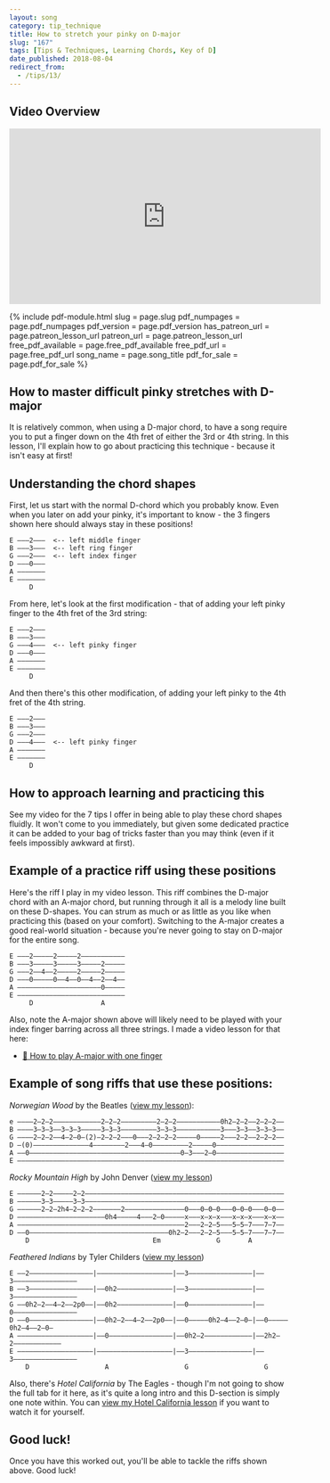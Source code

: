 ```yaml
---
layout: song
category: tip_technique
title: How to stretch your pinky on D-major
slug: "167"
tags: [Tips & Techniques, Learning Chords, Key of D]
date_published: 2018-08-04
redirect_from:
  - /tips/13/
---
```


## Video Overview

<iframe width="560" height="315" src="https://www.youtube.com/embed/UyZ6maC6FxM?showinfo=0" frameborder="0" allowfullscreen></iframe>

{% include pdf-module.html slug = page.slug pdf_numpages = page.pdf_numpages pdf_version = page.pdf_version has_patreon_url = page.patreon_lesson_url patreon_url = page.patreon_lesson_url free_pdf_available = page.free_pdf_available free_pdf_url = page.free_pdf_url song_name = page.song_title pdf_for_sale = page.pdf_for_sale %}

## How to master difficult pinky stretches with D-major

It is relatively common, when using a D-major chord, to have a song require you to put a finger down on the 4th fret of either the 3rd or 4th string. In this lesson, I'll explain how to go about practicing this technique - because it isn't easy at first!

## Understanding the chord shapes

First, let us start with the normal D-chord which you probably know. Even when you later on add your pinky, it's important to know - the 3 fingers shown here should always stay in these positions!

    E –––2–––  <-- left middle finger
    B –––3–––  <-- left ring finger
    G –––2–––  <-- left index finger
    D –––0–––
    A –––––––
    E –––––––
         D   

From here, let's look at the first modification - that of adding your left pinky finger to the 4th fret of the 3rd string:

    E –––2–––  
    B –––3–––  
    G –––4–––  <-- left pinky finger
    D –––0–––  
    A –––––––
    E –––––––
         D   

And then there's this other modification, of adding your left pinky to the 4th fret of the 4th string.

    E –––2–––  
    B –––3–––  
    G –––2–––  
    D –––4–––  <-- left pinky finger
    A –––––––
    E –––––––
         D   

## How to approach learning and practicing this

See my video for the 7 tips I offer in being able to play these chord shapes fluidly. It won't come to you immediately, but given some dedicated practice it can be added to your bag of tricks faster than you may think (even if it feels impossibly awkward at first).

## Example of a practice riff using these positions

Here's the riff I play in my video lesson. This riff combines the D-major chord with an A-major chord, but running through it all is a melody line built on these D-shapes. You can strum as much or as little as you like when practicing this (based on your comfort). Switching to the A-major creates a good real-world situation - because you're never going to stay on D-major for the entire song.

    E –––2–––––2–––––2–––––––––––
    B –––3–––––3–––––3–––––2–––––
    G –––2––4––2–––––2–––––2–––––
    D –––0–––––0––4––0––4––2––4––
    A –––––––––––––––––––––0–––––
    E –––––––––––––––––––––––––––
         D                 A

Also, note the A-major shown above will likely need to be played with your index finger barring across all three strings. I made a video lesson for that here:

- [🎥 How to play A-major with one finger](https://www.youtube.com/watch?v=wUrKhHAT0Fk)

## Example of song riffs that use these positions:

*Norwegian Wood* by the Beatles ([view my lesson](http://playsongnotes.com/lessons/169/)):

    e ––––2–2–2––––––––––––2–2–2–––––––––2–2–2–––––––––––0h2–2–2—–2–2–2––
    B ––––3–3–3––3–3–3–––––3–3–3–––––––––3–3–3–––––––––––3–––3–3—–3–3–3––
    G ––––2–2–2––4–2–0–(2)–2–2–2–––0–––2–2–2–2–––––0–––––2–––2–2—–2–2–2––
    D –(0)––––––––––––––4––––––––2–––4–0–––––––––2–––––0–––––––––––––––––
    A ––0––––––––––––––––––––––––––––––––––––––0–3–––2–0–––––––––––––––––
    E –––––––––––––––––––––––––––––––––––––––––––––––––––––––––––––––––––

*Rocky Mountain High* by John Denver ([view my lesson](http://playsongnotes.com/songs/john-denver-rocky-mountain-high/))

    E ––––––2–2–––––2–2––––––––––––––––––––––––––––––––––––––––––––––––––
    B ––––––3–3–––––3–3––––––––––––––––––––––––––––––––––––––––––––––––––
    G ––––––2–2–2h4–2–2–2–––––––2–––––––––––––––0–––0–0–0–––0–0–0–––0–0––
    D ––––––––––––––––––––––0h4–––––4–––2–0–––––x–––x–x–x–––x–x–x–––x–x––
    A ––––––––––––––––––––––––––––––––––––––––––2–––2–2–5–––5–5–7–––7–7––
    D ––0–––––––––––––––––––––––––––––––––––0h2–2–––2–2–5–––5–5–7–––7–7––
        D                               Em              G       A        

*Feathered Indians* by Tyler Childers ([view my lesson](http://playsongnotes.com/songs/tyler-childers-feathered-indians/))

    E ––2––––––––––––––––|–––––––––––––––––––|––3––––––––––––––––|––3––––––––––––––––
    B ––3––––––––––––––––|––0h2––––––––––––––|––3––––––––––––––––|––3––––––––––––––––
    G ––0h2–2––4–2––2p0––|––0h2––––––––––––––|––0––––––––––––––––|––0––––––––––––––––
    D ––0––––––––––––––––|––0h2–2––4–2––2p0––|––0–––––0h2–4––2–0–|––0–––––0h2–4––2–0–
    A –––––––––––––––––––|––0––––––––––––––––|––0h2–2––––––––––––|––2h2–2––––––––––––
    E –––––––––––––––––––|–––––––––––––––––––|––3––––––––––––––––|––3––––––––––––––––
        D                   A                   G                   G                

Also, there's *Hotel California* by The Eagles - though I'm not going to show the full tab for it here, as it's quite a long intro and this D-section is simply one note within. You can [view my Hotel California lesson](http://playsongnotes.com/songs/eagles-hotel-california/) if you want to watch it for yourself.

## Good luck!

Once you have this worked out, you'll be able to tackle the riffs shown above. Good luck!
